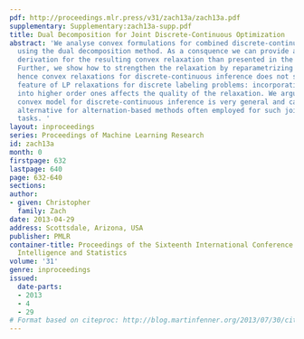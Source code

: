 ```yaml
---
pdf: http://proceedings.mlr.press/v31/zach13a/zach13a.pdf
supplementary: Supplementary:zach13a-supp.pdf
title: Dual Decomposition for Joint Discrete-Continuous Optimization
abstract: 'We analyse convex formulations for combined discrete-continuous MAP inference
  using the dual decomposition method. As a consquence we can provide a more intuitive
  derivation for the resulting convex relaxation than presented in the literature.
  Further, we show how to strengthen the relaxation by reparametrizing the potentials,
  hence convex relaxations for discrete-continuous inference does not share an important
  feature of LP relaxations for discrete labeling problems: incorporating unary potentials
  into higher order ones affects the quality of the relaxation. We argue that the
  convex model for discrete-continuous inference is very general and can be used as
  alternative for alternation-based methods often employed for such joint inference
  tasks. '
layout: inproceedings
series: Proceedings of Machine Learning Research
id: zach13a
month: 0
firstpage: 632
lastpage: 640
page: 632-640
sections: 
author:
- given: Christopher
  family: Zach
date: 2013-04-29
address: Scottsdale, Arizona, USA
publisher: PMLR
container-title: Proceedings of the Sixteenth International Conference on Artificial
  Intelligence and Statistics
volume: '31'
genre: inproceedings
issued:
  date-parts:
  - 2013
  - 4
  - 29
# Format based on citeproc: http://blog.martinfenner.org/2013/07/30/citeproc-yaml-for-bibliographies/
---
```

